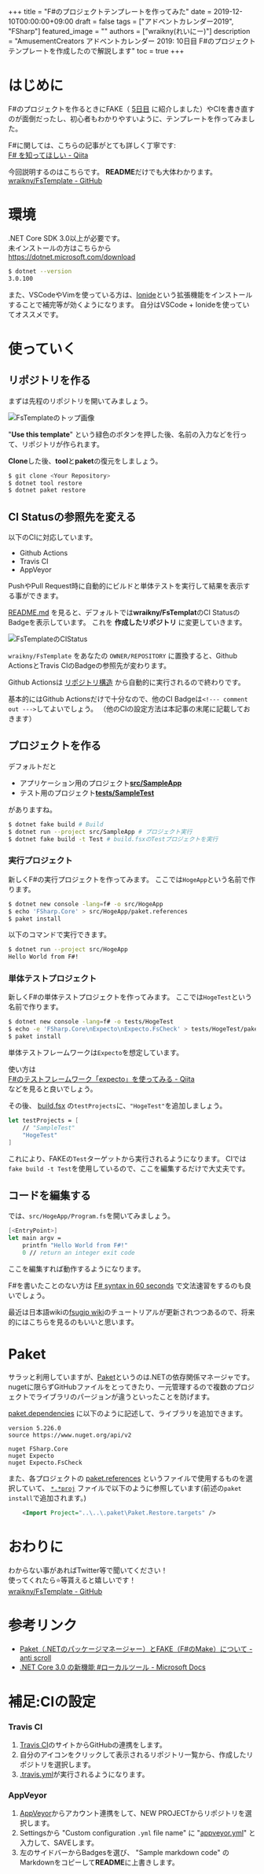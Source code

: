 +++
title =  "F#のプロジェクトテンプレートを作ってみた"
date = 2019-12-10T00:00:00+09:00
draft = false
tags = ["アドベントカレンダー2019", "FSharp"]
featured_image = ""
authors = ["wraikny(れいにー)"]
description = "AmusementCreators アドベントカレンダー 2019: 10日目 F#のプロジェクトテンプレートを作成したので解説します"
toc = true
+++

# はじめに
F#のプロジェクトを作るときにFAKE（
[5日目](/articles/advent_calendar/2019/05_0/)
に紹介しました）やCIを書き直すのが面倒だったし、初心者もわかりやすいように、テンプレートを作ってみました。

F#に関しては、こちらの記事がとても詳しく丁寧です:  
[F# を知ってほしい - Qiita](https://qiita.com/cannorin/items/59d79cc9a3b64c761cd4)

今回説明するのはこちらです。
**README**だけでも大体わかります。  
[wraikny/FsTemplate - GitHub](https://github.com/wraikny/FsTemplate)

# 環境
.NET Core SDK 3.0以上が必要です。  
未インストールの方はこちらから  
https://dotnet.microsoft.com/download

```bash
$ dotnet --version
3.0.100
```

また、VSCodeやVimを使っている方は、[Ionide](http://ionide.io/)という拡張機能をインストールすることで補完等が効くようになります。
自分はVSCode + Ionideを使っていてオススメです。

# 使っていく
## リポジトリを作る
まずは先程のリポジトリを開いてみましょう。

![FsTemplateのトップ画像](/images/acac2019/10_FsTemplate-top.png)

"**Use this template**" という緑色のボタンを押した後、名前の入力などを行って、リポジトリが作られます。

**Clone**した後、**tool**と**paket**の復元をしましょう。

```bash
$ git clone <Your Repository>
$ dotnet tool restore
$ dotnet paket restore
```

## CI Statusの参照先を変える
以下のCIに対応しています。

- Github Actions
- Travis CI
- AppVeyor

PushやPull Request時に自動的にビルドと単体テストを実行して結果を表示する事ができます。

[README.md](https://github.com/wraikny/FsTemplate/blob/master/README.md)
を見ると、デフォルトでは**wraikny/FsTemplat**のCI StatusのBadgeを表示しています。
これを **作成したリポジトリ** に変更していきます。

![FsTemplateのCIStatus](/images/acac2019/10_FsTemplate-cistatus.png)

`wraikny/FsTemplate` をあなたの `OWNER/REPOSITORY` に置換すると、Github ActionsとTravis CIのBadgeの参照先が変わります。

Github Actionsは
[リポジトリ構造](https://github.com/wraikny/FsTemplate/tree/master/.github/workflows)
から自動的に実行されるので終わりです。

基本的にはGithub Actionsだけで十分なので、他のCI Badgeは`<!--- comment out --->`してよいでしょう。
（他のCIの設定方法は本記事の末尾に記載しておきます）

## プロジェクトを作る
デフォルトだと

- アプリケーション用のプロジェクト[**src/SampleApp**](https://github.com/wraikny/FsTemplate/tree/master/src/SampleApp)
- テスト用のプロジェクト[**tests/SampleTest**](https://github.com/wraikny/FsTemplate/tree/master/tests/SampleTest)

がありますね。

```bash
$ dotnet fake build # Build
$ dotnet run --project src/SampleApp # プロジェクト実行
$ dotnet fake build -t Test # build.fsxのTestプロジェクトを実行
```

### 実行プロジェクト
新しくF#の実行プロジェクトを作ってみます。
ここでは`HogeApp`という名前で作ります。

```bash
$ dotnet new console -lang=f# -o src/HogeApp
$ echo 'FSharp.Core' > src/HogeApp/paket.references
$ paket install
```

以下のコマンドで実行できます。

```bash
$ dotnet run --project src/HogeApp
Hello World from F#!
```

### 単体テストプロジェクト
新しくF#の単体テストプロジェクトを作ってみます。
ここでは`HogeTest`という名前で作ります。

```bash
$ dotnet new console -lang=f# -o tests/HogeTest
$ echo -e 'FSharp.Core\nExpecto\nExpecto.FsCheck' > tests/HogeTest/paket.references
$ paket install
```

単体テストフレームワークは`Expecto`を想定しています。

使い方は  
[F#のテストフレームワーク「expecto」を使ってみる - Qiita](https://qiita.com/cedretaber/items/ff6b519047ebb6be26f1)  
などを見ると良いでしょう。

その後、
[build.fsx](https://github.com/wraikny/FsTemplate/blob/master/build.fsx)
の`testProjects`に、`"HogeTest"`を追加しましょう。

```fsharp
let testProjects = [
    // "SampleTest"
    "HogeTest"
]
```

これにより、FAKEの`Test`ターゲットから実行されるようになります。
CIでは`fake build -t Test`を使用しているので、ここを編集するだけで大丈夫です。

## コードを編集する

では、`src/HogeApp/Program.fs`を開いてみましょう。

```fsharp
[<EntryPoint>]
let main argv =
    printfn "Hello World from F#!"
    0 // return an integer exit code
```

ここを編集すれば動作するようになります。

F#を書いたことのない方は
[F# syntax in 60 seconds](https://fsharpforfunandprofit.com/posts/fsharp-in-60-seconds/)
で文法速習をするのも良いでしょう。

最近は日本語wikiの[fsugjp wiki](https://github.com/fsugjp/fsugjp/wiki)のチュートリアルが更新されつつあるので、将来的にはこちらを見るのもいいと思います。

# Paket
サラッと利用していますが、[Paket](https://fsprojects.github.io/Paket/)というのは.NETの依存関係マネージャです。
nugetに限らずGitHubファイルをとってきたり、一元管理するので複数のプロジェクトでライブラリのパージョンが違うといったことを防げます。

[paket.dependencies](https://github.com/wraikny/FsTemplate/blob/master/paket.dependencies)
に以下のように記述して、ライブラリを追加できます。

```
version 5.226.0
source https://www.nuget.org/api/v2

nuget FSharp.Core
nuget Expecto
nuget Expecto.FsCheck
```

また、各プロジェクトの
[paket.references](https://github.com/wraikny/FsTemplate/blob/master/src/SampleApp/paket.references)
というファイルで使用するものを選択していて、
[`*.*proj`](https://github.com/wraikny/FsTemplate/blob/master/src/SampleApp/SampleApp.fsproj)
ファイルで以下のように参照しています(前述の`paket install`で追加されます。)

```xml
    <Import Project="..\..\.paket\Paket.Restore.targets" />
```

# おわりに
わからない事があればTwitter等で聞いてください！  
使ってくれたら:star:等貰えると嬉しいです！  
[wraikny/FsTemplate - GitHub](https://github.com/wraikny/FsTemplate)


# 参考リンク
- [Paket（.NETのパッケージマネージャー）とFAKE（F#のMake）について - anti scroll](https://tategakibunko.hatenablog.com/entry/2019/07/09/123655)
- [.NET Core 3.0 の新機能 #ローカルツール - Microsoft Docs](https://docs.microsoft.com/ja-jp/dotnet/core/whats-new/dotnet-core-3-0#local-tools)

# 補足:CIの設定

### Travis CI
1. [Travis CI](https://travis-ci.org/)のサイトからGitHubの連携をします。
2. 自分のアイコンをクリックして表示されるリポジトリ一覧から、作成したリポジトリを選択します。
3. [.travis.yml](https://github.com/wraikny/FsTemplate/blob/master/.travis.yml)が実行されるようになります。

### AppVeyor
1. [AppVeyor](https://www.appveyor.com/)からアカウント連携をして、NEW PROJECTからリポジトリを選択します。
2. Settingsから "Custom configuration `.yml` file name" に "[appveyor.yml](https://github.com/wraikny/FsTemplate/blob/master/appveyor.yml)" と入力して、SAVEします。
3. 左のサイドバーからBadgesを選び、 "Sample markdown code" のMarkdownをコピーして**README**に上書きします。
